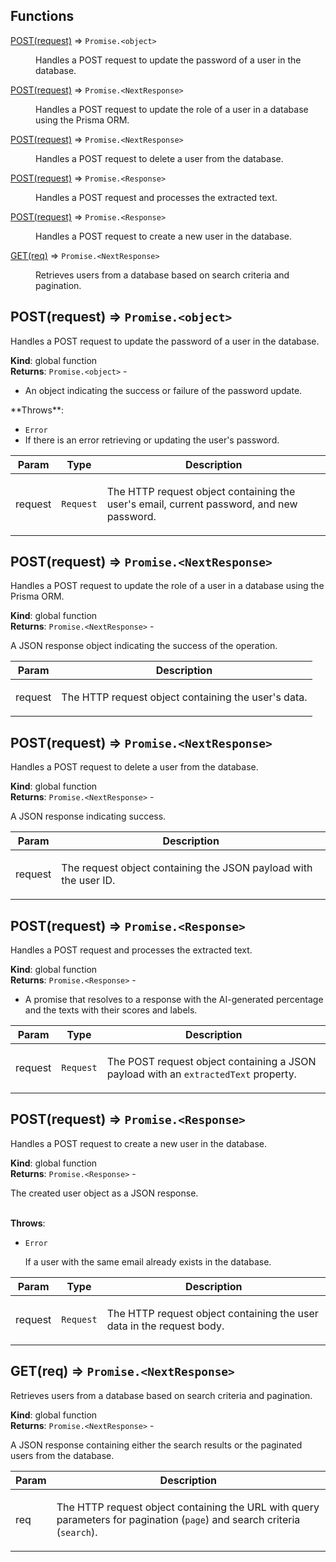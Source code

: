 ## Functions

<dl>
<dt><a href="#POST">POST(request)</a> ⇒ <code>Promise.&lt;object&gt;</code></dt>
<dd><p>Handles a POST request to update the password of a user in the database.</p></dd>
<dt><a href="#POST">POST(request)</a> ⇒ <code>Promise.&lt;NextResponse&gt;</code></dt>
<dd><p>Handles a POST request to update the role of a user in a database using the Prisma ORM.</p></dd>
<dt><a href="#POST">POST(request)</a> ⇒ <code>Promise.&lt;NextResponse&gt;</code></dt>
<dd><p>Handles a POST request to delete a user from the database.</p></dd>
<dt><a href="#POST">POST(request)</a> ⇒ <code>Promise.&lt;Response&gt;</code></dt>
<dd><p>Handles a POST request and processes the extracted text.</p></dd>
<dt><a href="#POST">POST(request)</a> ⇒ <code>Promise.&lt;Response&gt;</code></dt>
<dd><p>Handles a POST request to create a new user in the database.</p></dd>
<dt><a href="#GET">GET(req)</a> ⇒ <code>Promise.&lt;NextResponse&gt;</code></dt>
<dd><p>Retrieves users from a database based on search criteria and pagination.</p></dd>
</dl>

<a name="POST"></a>

## POST(request) ⇒ <code>Promise.&lt;object&gt;</code>
<p>Handles a POST request to update the password of a user in the database.</p>

**Kind**: global function  
**Returns**: <code>Promise.&lt;object&gt;</code> - <ul>
<li>An object indicating the success or failure of the password update.</li>
</ul>  
**Throws**:

- <code>Error</code> <ul>
<li>If there is an error retrieving or updating the user's password.</li>
</ul>


| Param | Type | Description |
| --- | --- | --- |
| request | <code>Request</code> | <p>The HTTP request object containing the user's email, current password, and new password.</p> |

<a name="POST"></a>

## POST(request) ⇒ <code>Promise.&lt;NextResponse&gt;</code>
<p>Handles a POST request to update the role of a user in a database using the Prisma ORM.</p>

**Kind**: global function  
**Returns**: <code>Promise.&lt;NextResponse&gt;</code> - <p>A JSON response object indicating the success of the operation.</p>  

| Param | Description |
| --- | --- |
| request | <p>The HTTP request object containing the user's data.</p> |

<a name="POST"></a>

## POST(request) ⇒ <code>Promise.&lt;NextResponse&gt;</code>
<p>Handles a POST request to delete a user from the database.</p>

**Kind**: global function  
**Returns**: <code>Promise.&lt;NextResponse&gt;</code> - <p>A JSON response indicating success.</p>  

| Param | Description |
| --- | --- |
| request | <p>The request object containing the JSON payload with the user ID.</p> |

<a name="POST"></a>

## POST(request) ⇒ <code>Promise.&lt;Response&gt;</code>
<p>Handles a POST request and processes the extracted text.</p>

**Kind**: global function  
**Returns**: <code>Promise.&lt;Response&gt;</code> - <ul>
<li>A promise that resolves to a response with the AI-generated percentage and the texts with their scores and labels.</li>
</ul>  

| Param | Type | Description |
| --- | --- | --- |
| request | <code>Request</code> | <p>The POST request object containing a JSON payload with an <code>extractedText</code> property.</p> |

<a name="POST"></a>

## POST(request) ⇒ <code>Promise.&lt;Response&gt;</code>
<p>Handles a POST request to create a new user in the database.</p>

**Kind**: global function  
**Returns**: <code>Promise.&lt;Response&gt;</code> - <p>The created user object as a JSON response.</p>  
**Throws**:

- <code>Error</code> <p>If a user with the same email already exists in the database.</p>


| Param | Type | Description |
| --- | --- | --- |
| request | <code>Request</code> | <p>The HTTP request object containing the user data in the request body.</p> |

<a name="GET"></a>

## GET(req) ⇒ <code>Promise.&lt;NextResponse&gt;</code>
<p>Retrieves users from a database based on search criteria and pagination.</p>

**Kind**: global function  
**Returns**: <code>Promise.&lt;NextResponse&gt;</code> - <p>A JSON response containing either the search results or the paginated users from the database.</p>  

| Param | Description |
| --- | --- |
| req | <p>The HTTP request object containing the URL with query parameters for pagination (<code>page</code>) and search criteria (<code>search</code>).</p> |

